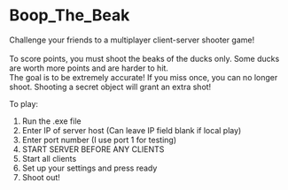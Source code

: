 # Boop_The_Beak
Challenge your friends to a multiplayer client-server shooter game!<br><br>
To score points, you must shoot the beaks of the ducks only. Some ducks are worth more points and are harder to hit.<br>
The goal is to be extremely accurate! If you miss once, you can no longer shoot. Shooting a secret object will grant an extra shot!<br>

To play:
1) Run the .exe file 
2) Enter IP of server host (Can leave IP field blank if local play)
3) Enter port number (I use port 1 for testing)
4) START SERVER BEFORE ANY CLIENTS
5) Start all clients
6) Set up your settings and press ready
7) Shoot out!
